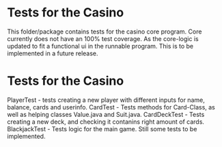 # Tests for the Casino

This folder/package contains tests for the casino core program. Core currently does not have an 100% test coverage. As the core-logic is updated to fit a functional ui in the runnable program. This is to be implemented in a future release. 

# Tests for the Casino

PlayerTest - tests creating a new player with different inputs for name, balance, cards and userinfo.
CardTest - Tests methods for Card-Class, as well as helping classes Value.java and Suit.java.
CardDeckTest - Tests creating a new deck, and checking it contanins right amount of cards.
BlackjackTest - Tests logic for the main game. Still some tests to be implemented. 

